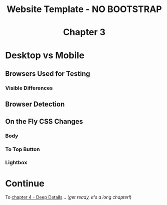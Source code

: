 <h1 align="center">Website Template - NO BOOTSTRAP<h1>
<p align="center">Chapter 3<p>

# Desktop vs Mobile

## Browsers Used for Testing

### Visible Differences

## Browser Detection

## On the Fly CSS Changes

### Body

### To Top Button

### Lightbox

# Continue

To [chapter 4 - Deep Details](CH4.md)... (*get ready, it's a long chapter!*)
